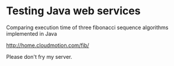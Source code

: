 # Testing Java web services #

Comparing execution time of three fibonacci sequence algorithms implemented in Java

http://home.cloudmotion.com/fib/

Please don't fry my server.
